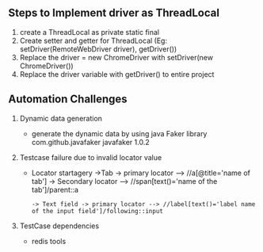 Steps to Implement driver as ThreadLocal
----------------------------------------
   1. create a ThreadLocal<RemoteWebDriver> as private static final
   2. Create setter and getter for ThreadLocal (Eg: setDriver(RemoteWebDriver driver), getDriver())
   3. Replace the driver = new ChromeDriver with setDriver(new ChromeDriver())
   4. Replace the driver variable with getDriver() to entire project


Automation Challenges
---------------------
1. Dynamic data generation 
   - generate the dynamic data by using java Faker library
         <dependency>
         <groupId>com.github.javafaker</groupId>
         <artifactId>javafaker</artifactId>
         <version>1.0.2</version>
      </dependency>

2. Testcase failure due to invalid locator value
   - Locator startagery
         ->Tab -> primary locator --> //a[@title='name of tab']
               -> Secondary locator -->  //span[text()='name of the tab']/parent::a
         
         -> Text field -> primary locator --> //label[text()='label name of the input field']/following::input

3. TestCase dependencies
   - redis tools
